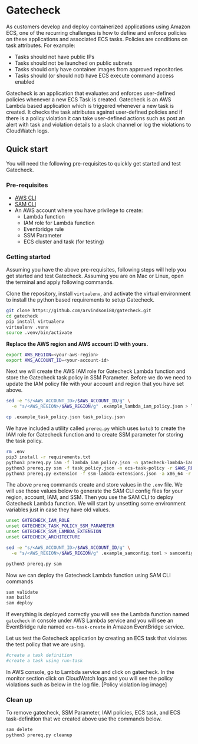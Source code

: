 # Gatecheck
As customers develop and deploy containerized applications using Amazon ECS, one of the recurring challenges is how to define and enforce policies on these applications and associated ECS tasks. Policies are conditions on task attributes. For example: 

* Tasks should not have public IPs
* Tasks should not be launched on public subnets
* Tasks should only have container images from approved repositories
* Tasks should (or should not) have ECS execute command access enabled

Gatecheck is an application that evaluates and enforces user-defined policies whenever a new ECS Task is created. Gatecheck is an AWS Lambda based application which is triggered whenever a new task is created. It checks the task attributes against user-defined policies and if there is a policy violation it can take user-defined actions such as post an alert with task and violation details to a slack channel or log the violations to CloudWatch logs.

## Quick start
You will need the following pre-requisites to quickly get started and test Gatecheck.

### Pre-requisites
* [AWS CLI](https://docs.aws.amazon.com/cli/latest/userguide/getting-started-install.html)
* [SAM CLI](https://docs.aws.amazon.com/serverless-application-model/latest/developerguide/install-sam-cli.html)
* An AWS account where you have privilege to create:
    * Lambda function
    * IAM role for Lambda function
    * Eventbridge rule
    * SSM Parameter
    * ECS cluster and task (for testing)

### Getting started
Assuming you have the above pre-requisites, following steps will help you get started and test Gatecheck. Assuming you are on Mac or Linux, open the terminal and apply following commands.

Clone the repository, install `virtualenv`, and activate the virtual environment to install the python based requirements to setup Gatecheck.
```bash
git clone https://github.com/arvindsoni80/gatecheck.git
cd gatecheck
pip install virtualenv
virtualenv .venv
source .venv/bin/activate
```
**Replace the AWS region and AWS account ID with yours.**
```bash
export AWS_REGION=<your-aws-region>
export AWS_ACCOUNT_ID=<your-account-id>
```
Next we will create the AWS IAM role for Gatecheck Lambda function and store the Gatecheck task policy in SSM Parameter. Before we do we need to update the IAM policy file with your account and region that you have set above.

```bash
sed -e "s/<AWS_ACCOUNT_ID>/$AWS_ACCOUNT_ID/g" \
  -e "s/<AWS_REGION>/$AWS_REGION/g" .example_lambda_iam_policy.json > lambda_iam_policy.json

cp .example_task_policy.json task_policy.json
```
We have included a utility called `prereq.py` which uses `boto3` to create the IAM role for Gatecheck function and to create SSM parameter for storing the task policy. 

```bash
rm .env
pip3 install -r requirements.txt
python3 prereq.py iam -f lambda_iam_policy.json -n gatecheck-lambda-iam-role
python3 prereq.py ssm -f task_policy.json -n ecs-task-policy -r $AWS_REGION
python3 prereq.py extension -f ssm-lambda-extensions.json -a x86_64 -r $AWS_REGION
```
 The above `prereq` commands create and store values in the `.env` file. We will use those values below to generate the SAM CLI config files for your region, account, IAM, and SSM. Then you use the SAM CLI to deploy Gatecheck Lambda function. We will start by unsetting some environment variables just in case they have old values.

```bash
unset GATECHECK_IAM_ROLE
unset GATECHECK_TASK_POLICY_SSM_PARAMETER
unset GATECHECK_SSM_LAMBDA_EXTENSION
unset GATECHECK_ARCHITECTURE

sed -e "s/<AWS_ACCOUNT_ID>/$AWS_ACCOUNT_ID/g" \
  -e "s/<AWS_REGION>/$AWS_REGION/g" .example_samconfig.toml > samconfig.toml

python3 prereq.py sam
```

Now we can deploy the Gatecheck Lambda function using SAM CLI commands

```bash
sam validate
sam build
sam deploy
```

If everything is deployed correctly you will see the Lambda function named `gatecheck` in console under AWS Lambda service and you will see an EventBridge rule named `ecs-task-create` in Amazon EventBridge service.

Let us test the Gatecheck application by creating an ECS task that violates the test policy that we are using. 

```bash
#create a task definition
#create a task using run-task
```
In AWS console, go to Lambda service and click on gatecheck. In the monitor section click on CloudWatch logs and you will see the policy violations such as below in the log file. 
[Policy violation log image]

### Clean up
To remove gatecheck, SSM Parameter, IAM policies, ECS task, and ECS task-definition that we created above use the commands below. 

```bash
sam delete
python3 prereq.py cleanup
```



